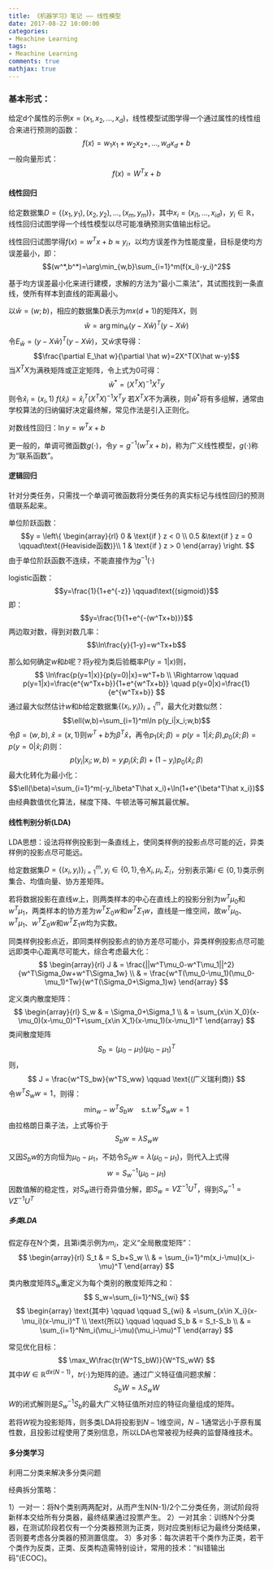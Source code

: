```yaml
---
title: 《机器学习》笔记 —— 线性模型
date: 2017-08-22 10:00:00
categories:
- Meachine Learning
tags:
- Meachine Learning
comments: true
mathjax: true
---
```


### 基本形式：

给定d个属性的示例$x=(x_1,x_2,\dots ,x_d)$，线性模型试图学得一个通过属性的线性组合来进行预测的函数：
$$f(x)=w_1x_1+w_2x_2+,\dots ,w_dx_d+b$$
一般向量形式：
$$f(x)=W^Tx+b$$


#### 线性回归

给定数据集$D=\{(x_1,y_1),(x_2,y_2),\dots ,(x_m,y_m)\}$，其中$x_i=(x_{i1},\dots ,x_{id})$，$y_i\in \mathbb{R}$，线性回归试图学得一个线性模型以尽可能准确预测实值输出标记。

线性回归试图学得$f(x)=w^Tx+b\approx y_i$，以均方误差作为性能度量，目标是使均方误差最小，即：
$$(w^*,b^*)=\arg\min_{w,b}\sum_{i=1}^m(f(x_i)-y_i)^2$$

基于均方误差最小化来进行建模，求解的方法为“最小二乘法”，其试图找到一条直线，使所有样本到直线的距离最小。
<!-- more -->

以$\hat w=(w;b)$，相应的数据集D表示为$mx(d+1)$的矩阵$X$，则
$$\hat w=\arg\min_{\hat w}(y-X\hat w)^T(y-X\hat w)$$
令$E_{\hat w}=(y-X\hat w)^T(y-X\hat w)$，又$\hat w$求导得：
$$\frac{\partial E_\hat w}{\partial \hat w}=2X^T(X\hat w-y)$$
当$X^TX$为满秩矩阵或正定矩阵，令上式为0可得：
$$\hat w^*=(X^TX)^{-1}X^Ty$$
则令$\hat x_i=(x_i,1)$
$f(\hat x_i)=\hat x_i^T(X^TX)^{-1}X^Ty$
若$X^TX$不为满秩，则$\hat w^*$将有多组解，通常由学校算法的归纳偏好决定最终解，常见作法是引入正则化。

对数线性回归：$\ln y=w^Tx+b$

更一般的，单调可微函数$g(\cdot)$，令$y=g^{-1}(w^Tx+b)$，称为广义线性模型，$g(\cdot)$称为“联系函数”。

#### 逻辑回归

针对分类任务，只需找一个单调可微函数将分类任务的真实标记与线性回归的预测值联系起来。

单位阶跃函数：
$$y = \left\{
\begin{array}{rl}
0 & \text{if } z < 0 \\
0.5 &\text{if } z = 0  \qquad\text{(Heaviside函数)}\\
1 & \text{if } z > 0
\end{array} \right. $$
由于单位阶跃函数不连续，不能直接作为$g^{-1}(\cdot)$

logistic函数：
$$y=\frac{1}{1+e^{-z}} \qquad\text{(sigmoid)}$$
即：
$$y=\frac{1}{1+e^{-(w^Tx+b)}}$$
两边取对数，得到对数几率：
$$\ln\frac{y}{1-y}=w^Tx+b$$

那么如何确定$w\text{和}b$呢？将$y$视为类后验概率$P(y=1|x)$则，
$$
\ln\frac{p(y=1|x)}{p(y=0)|x}=w^T+b \\
\Rightarrow \qquad p(y=1|x)=\frac{e^{w^Tx+b}}{1+e^{w^Tx+b}} \quad
p(y=0|x)=\frac{1}{e^{w^Tx+b}}
$$
通过最大似然估计$w\text{和}b$给定数据集$\{(x_i,y_i)\}_{i=1}^m$，最大化对数似然：
$$\ell(w,b)=\sum_{i=1}^m\ln p(y_i|x_i;w,b)$$
令$\beta=(w,b),\hat x=(x,1)$则$w^T+b$为$\beta^T\hat x$，再令$p_1(\hat x;\beta)=p(y=1|\hat x;\beta)$,$p_0(\hat x;\beta)=p(y=0|\hat x;\beta)$则：
$$p(y_i|x_i;w,b)=y_ip_i(\hat x;\beta)+(1-y_i)p_0(\hat x_i;\beta)$$
最大化转化为最小化：
$$\ell(\beta)=\sum_{i=1}^m(-y_i\beta^T\hat x_i)+\ln(1+e^{\beta^T\hat x_i})$$
由经典数值优化算法，梯度下降、牛顿法等可解其最优解。

#### 线性判别分析(LDA)

LDA思想：设法将样例投影到一条直线上，使同类样例的投影点尽可能的近，异类样例的投影点尽可能远。

给定数据集$D=\{(x_i,y_i)\}_{i=1}^m,y_i\in\{0,1\}$,令$X_i,\mu_i,\Sigma_i$，分别表示第$i\in\{0,1\}$类示例集合、均值向量、协方差矩阵。

若将数据投影在直线$w$上，则两类样本的中心在直线上的投影分别为$w^T\mu_0\text{和}w^T\mu_1$，两类样本的协方差为$w^T\Sigma_0w\text{和}w^T\Sigma_1w$，直线是一维空间，故$w^T\mu_0、w^T\mu_1、w^T\Sigma_0w\text{和}w^T\Sigma_1w$均为实数。

同类样例投影点近，即同类样例投影点的协方差尽可能小，异类样例投影点尽可能远即类中心距离尽可能大，综合考虑最大化：
$$
\begin{array}{rl}
J & = \frac{||w^T\mu_0-w^T\mu_1||^2}{w^T\Sigma_0w+w^T\Sigma_1w} \\
  & = \frac{w^T(\mu_0-\mu_1)(\mu_0-\mu_1)^Tw}{w^T(\Sigma_0+\Sigma_1)w}
\end{array}
$$

定义类内散度矩阵：
$$
\begin{array}{rl}
S_w & = \Sigma_0+\Sigma_1 \\
    & = \sum_{x\in X_0}(x-\mu_0)(x-\mu_0)^T+\sum_{x\in X_1}(x-\mu_1)(x-\mu_1)^T
\end{array}
$$
类间散度矩阵
$$
S_b = (\mu_0-\mu_1)(\mu_0-\mu_1)^T
$$
则，
$$
J = \frac{w^TS_bw}{w^TS_ww} \qquad \text{(广义瑞利商)}
$$
令$w^TS_ww=1$，则得：
$$
\min_w-w^TS_bw \quad \text{s.t.}w^TS_ww=1
$$
由拉格朗日乘子法，上式等价于
$$S_bw=\lambda S_ww$$

又因$S_bw$的方向恒为$\mu_0-\mu_1$，不妨令$S_bw=\lambda(\mu_0-\mu_1)$，则代入上式得
$$
w=S_w^{-1}(\mu_0-\mu_1)
$$
因数值解的稳定性，对$S_w$进行奇异值分解，即$S_w=V\Sigma^{-1}U^T$，得到$S_w^{-1}=V\Sigma^{-1}U^T$

##### 多类LDA
假定存在N个类，且第i类示例为$m_i$，定义“全局散度矩阵”：
$$
\begin{array}{rl}
S_t & = S_b+S_w \\
    & = \sum_{i=1}^m(x_i-\mu)(x_i-\mu)^T
\end{array}
$$

类内散度矩阵$S_w$重定义为每个类别的散度矩阵之和：
$$
S_w=\sum_{i=1}^NS_{wi}
$$
$$
\begin{array}
\text{其中} \qquad \qquad S_{wi} & =\sum_{x\in X_i}(x-\mu_i)(x-\mu_i)^T \\
\text{所以} \qquad \qquad S_b & = S_t-S_b \\
& = \sum_{i=1}^Nm_i(\mu_i-\mu)(\mu_i-\mu)^T
\end{array}
$$

常见优化目标：
$$
\max_W\frac{tr(W^TS_bW)}{W^TS_wW}
$$
其中$W\in \mathbb{R}^{dx(N-1)}$，$tr(\cdot)$为矩阵的迹。通过广义特征值问题求解：
$$
S_bW = \lambda S_wW
$$
$W$的闭式解则是$S_w^{-1}S_b$的最大广义特征值所对应的特征向量组成的矩阵。

若将$W$视为投影矩阵，则多类LDA将投影到$N-1$维空间，$N-1$通常远小于原有属性数，且投影过程使用了类别信息，所以LDA也常被视为经典的监督降维技术。

#### 多分类学习

利用二分类来解决多分类问题

经典拆分策略：

1）一对一：将N个类别两两配对，从而产生N(N-1)/2个二分类任务，测试阶段将新样本交给所有分类器，最终结果通过投票产生。
2）一对其余：训练N个分类器，在测试阶段若仅有一个分类器预测为正类，则对应类别标记为最终分类结果，否则要考虑各分类器的预测置信度。
3）多对多：每次讲若干个类作为正类，若干个类作为反类，正类、反类构造需特别设计，常用的技术：“纠错输出码”(ECOC)。






